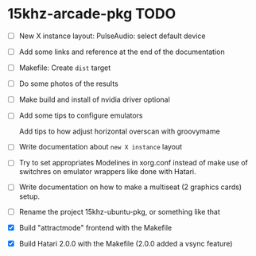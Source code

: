 15khz-arcade-pkg TODO
=====================

- [ ] New X instance layout: PulseAudio: select default device
- [ ] Add some links and reference at the end of the documentation
- [ ] Makefile: Create `dist` target 
- [ ] Do some photos of the results
- [ ] Make build and install of nvidia driver optional
- [ ] Add some tips to configure emulators
    
    Add tips to how adjust horizontal overscan with groovymame

- [ ] Write documentation about `new X instance` layout
- [ ] Try to set appropriates Modelines in xorg.conf instead of make use of 
      switchres on emulator wrappers like done with Hatari.

- [ ] Write documentation on how to make a multiseat (2 graphics cards)
     setup.

- [ ] Rename the project 15khz-ubuntu-pkg, or something like that
- [x] Build "attractmode" frontend with the Makefile
- [x] Build Hatari 2.0.0 with the Makefile (2.0.0 added a vsync feature)

